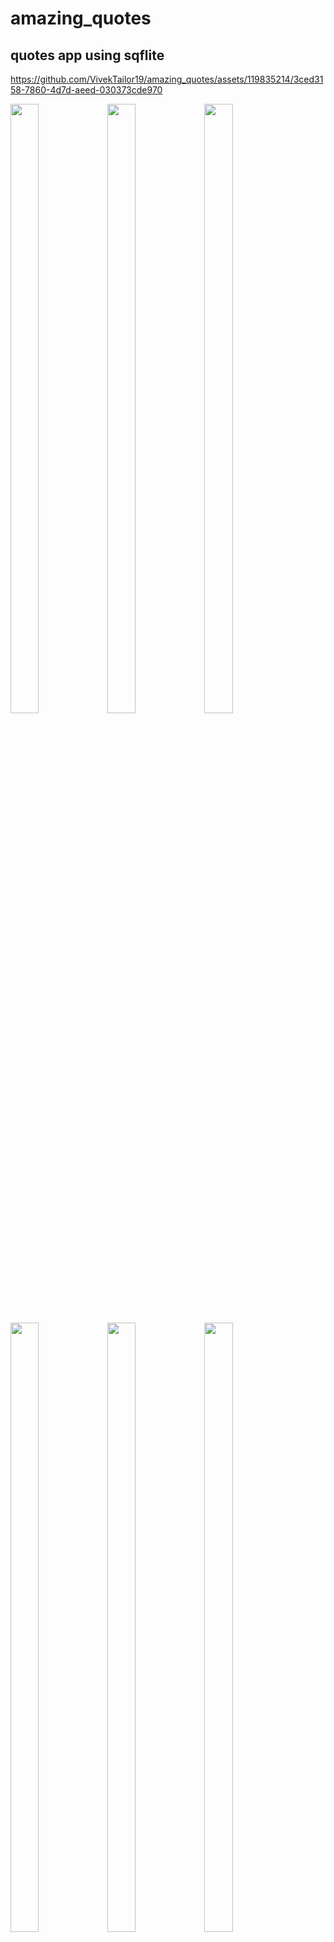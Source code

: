 # amazing_quotes
## quotes app using sqflite 

https://github.com/VivekTailor19/amazing_quotes/assets/119835214/3ced3158-7860-4d7d-aeed-030373cde970

<p>
<img src = "https://github.com/VivekTailor19/amazing_quotes/assets/119835214/f23dd01b-394c-4a43-a4b4-672ba0e328dc" height = 50% width = 30%>
<img src = "https://github.com/VivekTailor19/amazing_quotes/assets/119835214/2f0369c5-2ce3-4fc6-bb71-9e2edfc58e88" height = 50% width = 30%>
<img src = "https://github.com/VivekTailor19/amazing_quotes/assets/119835214/a18c3c25-04be-453a-afaa-2df24f8a48f8" height = 50% width = 30%>
<img src = "https://github.com/VivekTailor19/amazing_quotes/assets/119835214/7737cf1f-ea45-44bc-ae68-168c9212aad1" height = 50% width = 30%>
<img src = "https://github.com/VivekTailor19/amazing_quotes/assets/119835214/7f18b1d2-0a48-447c-8be7-d948fca64c4f" height = 50% width = 30%>
<img src = "https://github.com/VivekTailor19/amazing_quotes/assets/119835214/001a3bf8-fd0a-488d-a71a-e755271d2dfc" height = 50% width = 30%>
<img src = "https://github.com/VivekTailor19/amazing_quotes/assets/119835214/dd86d1fc-c472-48a5-a672-e9bdb1da7cf0" height = 50% width = 30%>
<img src = "https://github.com/VivekTailor19/amazing_quotes/assets/119835214/5f1d79c8-b7fc-49fc-9d74-de22f87127b6" height = 50% width = 30%>

</p>
